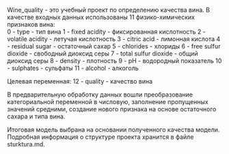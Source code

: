Wine_quality - это учебный проект по определению качества вина.
В качестве входных данных использованы 11 физико-химических признаков вина:   
0 - type - тип вина
1 - fixed acidity - фиксированная кислотность
2 - volatile acidity - летучая кислотность
3 - citric acid - лимонная кислота
4 - residual sugar - остаточный сахар
5 - chlorides - хлориды
6 - free sulfur dioxide - свободный диоксид серы
7 - total sulfur dioxide - общий диоксид серы
8 - density - плотность
9 - pH - водородный показатель
10 - sulphates - сульфаты
11 - alcohol - алкоголь

Целевая переменная:
12 - quality - качество вина

В предварительную обработку данных вошли преобразование категориальной переменной в числовую, заполнение пропущенных значений средними, создание нового признака на основе остаточного сахара и типа вина.

Итоговая модель выбрана на основании полученного качества модели.
Подробная информация о структуре проекта хранится в файле sturktura.md.
